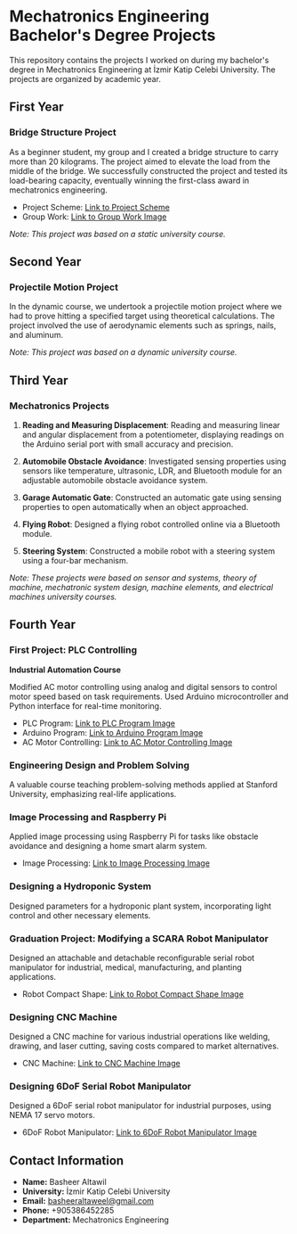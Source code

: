 # Mechatronics Engineering Bachelor's Degree Projects

This repository contains the projects I worked on during my bachelor's degree in Mechatronics Engineering at İzmir Katip Celebi University. The projects are organized by academic year.

## First Year

### Bridge Structure Project

As a beginner student, my group and I created a bridge structure to carry more than 20 kilograms. The project aimed to elevate the load from the middle of the bridge. We successfully constructed the project and tested its load-bearing capacity, eventually winning the first-class award in mechatronics engineering.

- Project Scheme: [Link to Project Scheme](link_to_project_scheme_image)
- Group Work: [Link to Group Work Image](link_to_group_work_image)

*Note: This project was based on a static university course.*

## Second Year

### Projectile Motion Project

In the dynamic course, we undertook a projectile motion project where we had to prove hitting a specified target using theoretical calculations. The project involved the use of aerodynamic elements such as springs, nails, and aluminum.

*Note: This project was based on a dynamic university course.*

## Third Year

### Mechatronics Projects

1. **Reading and Measuring Displacement**: Reading and measuring linear and angular displacement from a potentiometer, displaying readings on the Arduino serial port with small accuracy and precision.

2. **Automobile Obstacle Avoidance**: Investigated sensing properties using sensors like temperature, ultrasonic, LDR, and Bluetooth module for an adjustable automobile obstacle avoidance system.

3. **Garage Automatic Gate**: Constructed an automatic gate using sensing properties to open automatically when an object approached.

4. **Flying Robot**: Designed a flying robot controlled online via a Bluetooth module.

5. **Steering System**: Constructed a mobile robot with a steering system using a four-bar mechanism.

*Note: These projects were based on sensor and systems, theory of machine, mechatronic system design, machine elements, and electrical machines university courses.*

## Fourth Year

### First Project: PLC Controlling

**Industrial Automation Course**

Modified AC motor controlling using analog and digital sensors to control motor speed based on task requirements. Used Arduino microcontroller and Python interface for real-time monitoring.

- PLC Program: [Link to PLC Program Image](link_to_plc_program_image)
- Arduino Program: [Link to Arduino Program Image](link_to_arduino_program_image)
- AC Motor Controlling: [Link to AC Motor Controlling Image](link_to_ac_motor_controlling_image)

### Engineering Design and Problem Solving

A valuable course teaching problem-solving methods applied at Stanford University, emphasizing real-life applications.

### Image Processing and Raspberry Pi

Applied image processing using Raspberry Pi for tasks like obstacle avoidance and designing a home smart alarm system.

- Image Processing: [Link to Image Processing Image](link_to_image_processing_image)

### Designing a Hydroponic System

Designed parameters for a hydroponic plant system, incorporating light control and other necessary elements.

### Graduation Project: Modifying a SCARA Robot Manipulator

Designed an attachable and detachable reconfigurable serial robot manipulator for industrial, medical, manufacturing, and planting applications.

- Robot Compact Shape: [Link to Robot Compact Shape Image](link_to_robot_compact_shape_image)

### Designing CNC Machine

Designed a CNC machine for various industrial operations like welding, drawing, and laser cutting, saving costs compared to market alternatives.

- CNC Machine: [Link to CNC Machine Image](link_to_cnc_machine_image)

### Designing 6DoF Serial Robot Manipulator

Designed a 6DoF serial robot manipulator for industrial purposes, using NEMA 17 servo motors.

- 6DoF Robot Manipulator: [Link to 6DoF Robot Manipulator Image](link_to_6dof_robot_manipulator_image)

## Contact Information

- **Name:** Basheer Altawil
- **University:** İzmir Katip Celebi University
- **Email:** basheeraltaweel@gmail.com
- **Phone:** +905386452285
- **Department:** Mechatronics Engineering

